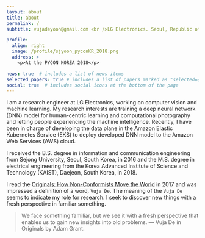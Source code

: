 ```yaml
---
layout: about
title: about
permalink: /
subtitle: vujadeyoon@gmail.com <br />LG Electronics. Seoul, Republic of Korea.

profile:
  align: right
  image: /profile/sjyoon_pyconKR_2018.png
  address: >
    <p>At the PYCON KOREA 2018</p>

news: true  # includes a list of news items
selected_papers: true # includes a list of papers marked as "selected={true}"
social: true  # includes social icons at the bottom of the page
---
```


I am a research engineer at LG Electronics, working on computer vision and machine learning.
My research interests are training a deep neural network (DNN) model for human-centric learning and computational photography
and letting people experiencing the machine intelligence.
Recently, I have been in charge of developing the data plane in the Amazon Elastic Kubernetes Service (EKS) to deploy developed
DNN model to the Amazon Web Services (AWS) cloud.

I received the B.S. degree in information and communication engineering from Sejong University, Seoul, South Korea,
in 2016 and the M.S. degree in electrical engineering from the Korea Advanced Institute of Science and Technology (KAIST),
Daejeon, South Korea, in 2018.

I read the [Originals: How Non-Conformists Move the World](https://www.adamgrant.net/book/originals) in 2017 and
was impressed a definition of a word, `Vuja De`. The meaning of the `Vuja De` seems to indicate my role for research.
I seek to discover new things with a fresh perspective in familiar something.

<blockquote>
    We face something familiar, but we see it with a fresh perspective that enables us to gain new insights into old problems.
    — Vuja De in Originals by Adam Grant.
</blockquote>